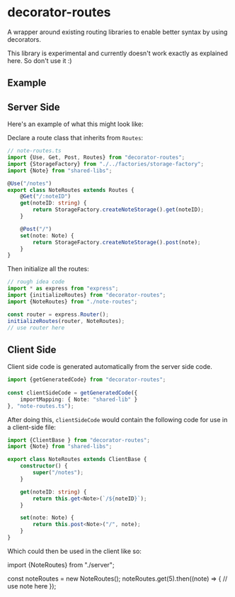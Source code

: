 decorator-routes
================

A wrapper around existing routing libraries to enable better syntax by using decorators.

This library is experimental and currently doesn't work exactly as explained here. So don't use it :)

## Example

## Server Side

Here's an example of what this might look like:

Declare a route class that inherits from `Routes`:

```typescript
// note-routes.ts
import {Use, Get, Post, Routes} from "decorator-routes";
import {StorageFactory} from "./../factories/storage-factory";
import {Note} from "shared-libs";

@Use("/notes")
export class NoteRoutes extends Routes {
    @Get("/:noteID")
    get(noteID: string) {
        return StorageFactory.createNoteStorage().get(noteID);
    }

    @Post("/")
    set(note: Note) {
        return StorageFactory.createNoteStorage().post(note);
    }
}
```

Then initialize all the routes:

```typescript
// rough idea code
import * as express from "express";
import {initializeRoutes} from "decorator-routes";
import {NoteRoutes} from "./note-routes";

const router = express.Router();
initializeRoutes(router, NoteRoutes);
// use router here
```

## Client Side

Client side code is generated automatically from the server side code.

```typescript
import {getGeneratedCode} from "decorator-routes";
    
const clientSideCode = getGeneratedCode({
    importMapping: { Note: "shared-lib" }
}, "note-routes.ts");
```
    
After doing this, `clientSideCode` would contain the following code for use in a client-side file:

```typescript
import {ClientBase } from "decorator-routes";
import {Note} from "shared-libs";

export class NoteRoutes extends ClientBase {
    constructor() {
        super("/notes");
    }

    get(noteID: string) {
        return this.get<Note>(`/${noteID}`);
    }

    set(note: Note) {
        return this.post<Note>("/", note);
    }
}
```

Which could then be used in the client like so:

import {NoteRoutes} from "./server";

const noteRoutes = new NoteRoutes();
noteRoutes.get(5).then((note) => {
    // use note here
});
